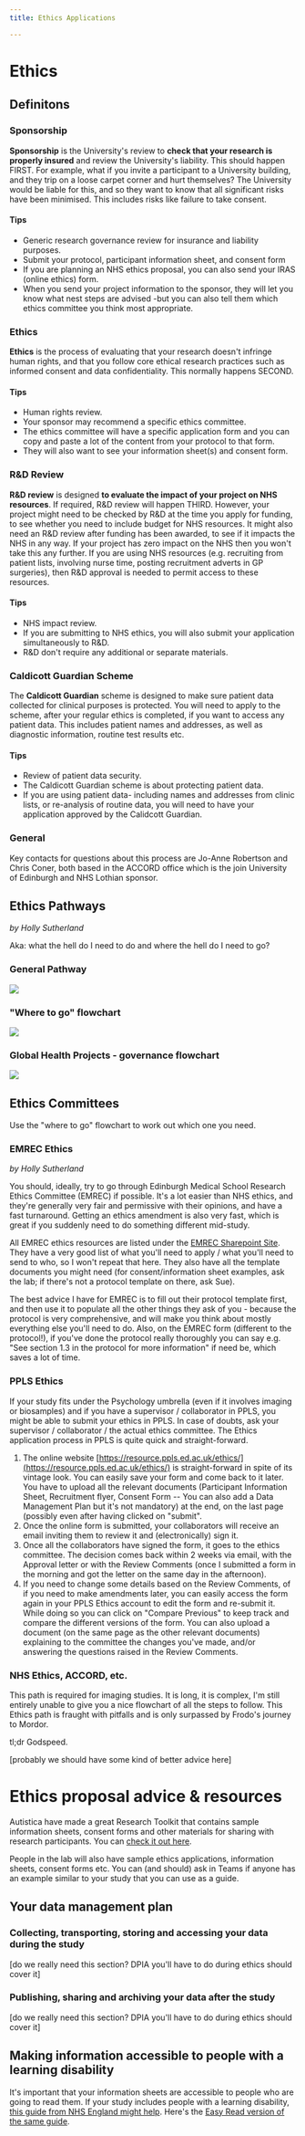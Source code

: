 ```yaml
---
title: Ethics Applications

---
```

# Ethics

## Definitons

### Sponsorship

**Sponsorship** is the University's review to **check that your research is properly insured** and review the University's liability. This should happen FIRST. For example, what if you invite a participant to a University building, and they trip on a loose carpet corner and hurt themselves? The University would be liable for this, and so they want to know that all significant risks have been minimised. This includes risks like failure to take consent.

#### Tips

* Generic research governance review for insurance and liability purposes.
* Submit your protocol, participant information sheet, and consent form
* If you are planning an NHS ethics proposal, you can also send your IRAS (online ethics) form.
* When you send your project information to the sponsor, they will let you know what nest steps are advised -but you can also tell them which ethics committee you think most appropriate.

### Ethics

**Ethics** is the process of evaluating that your research doesn't infringe human rights, and that you follow core ethical research practices such as informed consent and data confidentiality. This normally happens SECOND.

#### Tips

* Human rights review.
* Your sponsor may recommend a specific ethics committee.
* The ethics committee will have a specific application form and you can copy and paste a lot of the content from your protocol to that form.
* They will also want to see your information sheet(s) and consent form.

### R&D Review

**R&D review** is designed **to evaluate the impact of your project on NHS resources**. If required, R&D review will happen THIRD. However, your project might need to be checked by R&D at the time you apply for funding, to see whether you need to include budget for NHS resources. It might also need an R&D review after funding has been awarded, to see if it impacts the NHS in any way. If your project has zero impact on the NHS then you won't take this any further. If you are using NHS resources (e.g. recruiting from patient lists, involving nurse time, posting recruitment adverts in GP surgeries), then R&D approval is needed to permit access to these resources.

#### Tips

* NHS impact review.
* If you are submitting to NHS ethics, you will also submit your application
  simultaneously to R&D.
* R&D don't require any additional or separate materials.

### Caldicott Guardian Scheme

The **Caldicott Guardian** scheme is designed to make sure patient data collected for clinical purposes is protected. You will need to apply to the scheme, after your regular ethics is completed, if you want to access any patient data. This includes patient names and addresses, as well as diagnostic information, routine test results etc.

#### Tips

* Review of patient data security.
* The Caldicott Guardian scheme is about protecting patient data.
* If you are using patient data- including names and addresses from clinic lists, or re-analysis of routine data, you will need to have your application approved by the Calidcott Guardian.

### General

Key contacts for questions about this process are Jo-Anne Robertson and Chris Coner, both based in the ACCORD office which is the join University of Edinburgh and NHS Lothian sponsor.

## Ethics Pathways

_by Holly Sutherland_

Aka: what the hell do I need to do and where the hell do I need to go?

### General Pathway

![](/uploads/pathway1.png)

### "Where to go" flowchart

![](/uploads/pathway-2.png)

### Global Health Projects - governance flowchart

![](/uploads/pathway3.png)

## Ethics Committees

Use the "where to go" flowchart to work out which one you need.

### EMREC Ethics

_by Holly Sutherland_

You should, ideally, try to go through Edinburgh Medical School Research Ethics Committee (EMREC) if possible. It's a lot easier than NHS ethics, and they're generally very fair and permissive with their opinions, and have a fast turnaround. Getting an ethics amendment is also very fast, which is great if you suddenly need to do something different mid-study.

All EMREC ethics resources are listed under the [EMREC Sharepoint Site](https://uoe.sharepoint.com/sites/EMREC). They have a very good list of what you'll need to apply / what you'll need to send to who, so I won't repeat that here. They also have all the template documents you might need (for consent/information sheet examples, ask the lab; if there's not a protocol template on there, ask Sue).

The best advice I have for EMREC is to fill out their protocol template first, and then use it to populate all the other things they ask of you - because the protocol is very comprehensive, and will make you think about mostly everything else you'll need to do. Also, on the EMREC form (different to the protocol!), if you've done the protocol really thoroughly you can say e.g. "See section 1.3 in the protocol for more information" if need be, which saves a lot of time.

### PPLS Ethics

If your study fits under the Psychology umbrella (even if it involves imaging or biosamples) and if you have a supervisor / collaborator in PPLS, you might be able to submit your ethics in PPLS. In case of doubts, ask your supervisor / collaborator / the actual ethics committee. The Ethics application process in PPLS is quite quick and straight-forward.

1. The online website [https://resource.ppls.ed.ac.uk/ethics/](https://resource.ppls.ed.ac.uk/ethics/) is straight-forward in spite of its vintage look. You can easily save your form and come back to it later. You have to upload all the relevant documents (Participant Information Sheet, Recruitment flyer, Consent Form -- You can also add a Data Management Plan but it's not mandatory) at the end, on the last page (possibly even after having clicked on "submit".
2. Once the online form is submitted, your collaborators will receive an email inviting them to review it and (electronically) sign it.
3. Once all the collaborators have signed the form, it goes to the ethics committee. The decision comes back within 2 weeks via email, with the Approval letter or with the Review Comments (once I submitted a form in the morning and got the letter on the same day in the afternoon).
4. If you need to change some details based on the Review Comments, of if you need to make amendments later, you can easily access the form again in your PPLS Ethics account to edit the form and re-submit it. While doing so you can click on "Compare Previous" to keep track and compare the different versions of the form. You can also upload a document (on the same page as the other relevant documents) explaining to the committee the changes you've made, and/or answering the questions raised in the Review Comments.

### NHS Ethics, ACCORD, etc.

This path is required for imaging studies. It is long, it is complex, I'm still entirely unable to give you a nice flowchart of all the steps to follow. This Ethics path is fraught with pitfalls and is only surpassed by Frodo's journey to Mordor.

tl;dr Godspeed.

\[probably we should have some kind of better advice here\]

# Ethics proposal advice & resources

Autistica have made a great Research Toolkit that contains sample information sheets, consent forms and other materials for sharing with research participants. You can [check it out here](https://www.autistica.org.uk/our-research/research-toolkit?dm_i=4U0R,DHXS,PHQC6,1JM2G,1).

People in the lab will also have sample ethics applications, information sheets, consent forms etc. You can (and should) ask in Teams if anyone has an example similar to your study that you can use as a guide.

## Your data management plan

### Collecting, transporting, storing and accessing your data during the study

\[do we really need this section? DPIA you'll have to do during ethics should cover it\]

### Publishing, sharing and archiving your data after the study

\[do we really need this section? DPIA you'll have to do during ethics should cover it\]

## Making information accessible to people with a learning disability

It's important that your information sheets are accessible to people who are going to read them. If your study includes people with a learning disability, [this guide from NHS England might help](https://www.england.nhs.uk/wp-content/uploads/2018/06/LearningDisabilityAccessCommsGuidance.pdf). Here's the [Easy Read version of the same guide](https://www.england.nhs.uk/wp-content/uploads/2018/06/make-it-easy-easy-read.pdf).